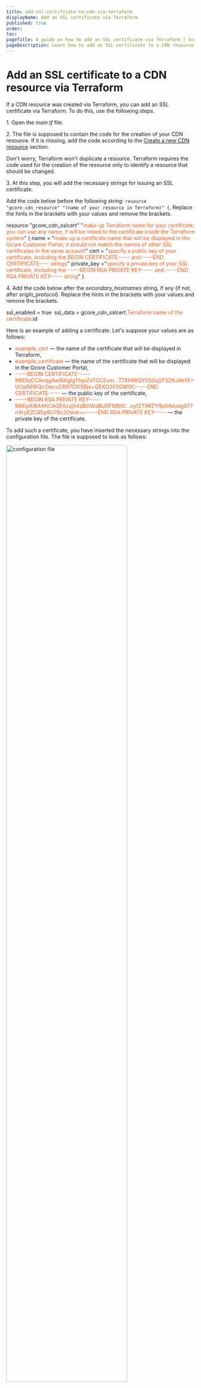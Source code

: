 ```yaml
---
title: add-ssl-certificate-to-cdn-via-terraform
displayName: Add an SSL certificate via Terraform
published: true
order:
toc:
pageTitle: A guide on how to add an SSL certificate via Terraform | Gcore
pageDescription: Learn how to add an SSL certificate to a CDN resource via Terraform.
---
```

# Add an SSL certificate to a CDN resource via Terraform 

If a CDN resource was created via Terraform, you can add an SSL certificate via Terraform. To do this, use the following steps. 

1\. Open the *main.tf* file. 

2\. The file is supposed to contain the code for the creation of your CDN resource. If it is missing, add the code according to the [Create a new CDN resource](https://gcore.com/docs/cdn/terraform/manage-a-cdn-resource-with-terraform#create-a-new-cdn-resource) section.  

Don't worry, Terraform won't duplicate a resource. Terraform requires the code used for the creation of the resource only to identify a resource that should be changed. 

3\. At this step, you will add the necessary strings for issuing an SSL certificate. 

Add the code below before the following string: ```resource "gcore_cdn_resource" "(name of your resource in Terraform)" {```. Replace the hints in the brackets with your values and remove the brackets. 

<code-block>
resource "gcore_cdn_sslcert" "<span style="color:#FF5913">make up Terraform name for your certificate; you can use any name, it will be linked to the certificate inside the Terraform system</span>" {   
name = "<span style="color:#FF5913">make up a certificate name that will be displayed in the Gcore Customer Portal; it should not match the names of other SSL certificates in the same account</span>"   
cert = "<span style="color:#FF5913">specify a public key of your certificate, including the BEGIN CERTIFICATE----- and-----END CERTIFICATE---- strings</span>"   
private_key ="<span style="color:#FF5913">specify a private key of your SSL certificate, including the -----BEGIN RSA PRIVATE KEY----- and -----END RSA PRIVATE KEY----- string</span>"   
}
</code-block>

4\. Add the code below after the *secondary_hostnames* string, if any (if not, after *origin_protocol*). Replace the hints in the brackets with your values and remove the brackets. 

<code-block>
ssl_enabled = true   
ssl_data = gcore_cdn_sslcert.<span style="color:#FF5913">Terraform name of the certificate</span>.id 
</code-block>

Here is an example of adding a certificate. Let's suppose your values are as follows: 

- <span style="color:#FF5913">example_cert</span> — the name of the certificate that will be displayed in Terraform, 
- <span style="color:#FF5913">example_certificate</span> — the name of the certificate that will be displayed in the Gcore Customer Portal, 
- <span style="color:#FF5913">-----BEGIN CERTIFICATE-----MIIDkjCCAnqgAwIBAgIgTfqoZeTGCEvm...T7XH8IlQY0SGq2FSZKJAlrfX+UOpIMWQcOwcuDB97DXl5Bjs+QEXO203GW0C-----END CERTIFICATE-----</span> — the public key of the certificate,
- <span style="color:#FF5913">-----BEGIN RSA PRIVATE KEY-----MIIEpAIBAAKCAQEAzzj54zBOWxBIJRFMBtG...xyf2T9RZYRpIVbkatg977nXryEZC8Sp8U76c3Oww==-----END RSA PRIVATE KEY-----</span> — the private key of the certificate.

To add such a certificate, you have inserted the necessary strings into the configuration file. The file is supposed to look as follows:

<img src="https://assets.gcore.pro/docs/cdn/grafana-terraform/manage-a-cdn-resource-with-terraform/image_1709-2.png" alt="configuration file" width="80%">

5\. Save the changes in the configuration file. 

6\. Access the "Terraform" folder in the command-line interface unless you are already in it, and run the ```terraform plan``` command — it will show what changes Terraform is going to make. If the code contains an error, the output will give a brief description of it.  

7\. Run the ```terraform apply``` command — it will make changes to the CDN. Terraform will ask you to confirm the action — enter "yes". 